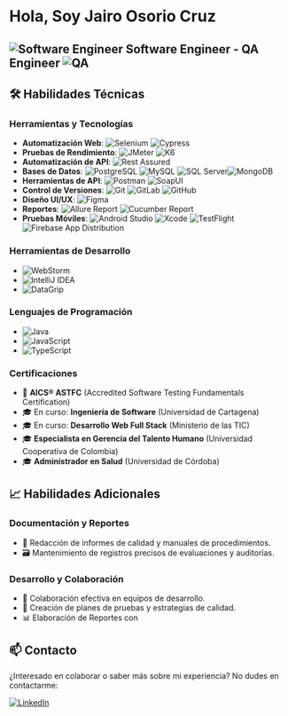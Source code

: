 # Hola, Soy Jairo Osorio Cruz 

## ![Software Engineer](https://img.shields.io/badge/-👨‍💻%20Software%20Engineer-0089D6?style=flat) Software Engineer - QA Engineer ![QA](https://img.shields.io/badge/-🔍%20QA%20Engineer-4DB6AC?style=flat)


## 🛠️ Habilidades Técnicas

### Herramientas y Tecnologías

- **Automatización Web**: ![Selenium](https://img.shields.io/badge/-Selenium-43B02A?style=flat&logo=selenium&logoColor=white) ![Cypress](https://img.shields.io/badge/-Cypress-17202C?style=flat&logo=cypress&logoColor=white)
- **Pruebas de Rendimiento**: ![JMeter](https://img.shields.io/badge/-JMeter-D22128?style=flat&logo=apache-jmeter&logoColor=white) ![K6](https://img.shields.io/badge/-K6-7D64FF?style=flat&logo=k6&logoColor=white)
- **Automatización de API**: ![Rest Assured](https://img.shields.io/badge/-Rest%20Assured-008CDD?style=flat&logo=java&logoColor=white)
- **Bases de Datos**: ![PostgreSQL](https://img.shields.io/badge/-PostgreSQL-336791?style=flat&logo=postgresql&logoColor=white) ![MySQL](https://img.shields.io/badge/-MySQL-4479A1?style=flat&logo=mysql&logoColor=white) ![SQL Server](https://img.shields.io/badge/-SQL%20Server-CC2927?style=flat&logo=microsoft-sql-server&logoColor=white)![MongoDB](https://img.shields.io/badge/-MongoDB-47A248?style=flat&logo=mongodb&logoColor=white)
- **Herramientas de API**: ![Postman](https://img.shields.io/badge/-Postman-FF6C37?style=flat&logo=postman&logoColor=white) ![SoapUI](https://img.shields.io/badge/-SoapUI-FCDC00?style=flat&logo=soap&logoColor=black)
- **Control de Versiones**: ![Git](https://img.shields.io/badge/-Git-F05032?style=flat&logo=git&logoColor=white) ![GitLab](https://img.shields.io/badge/-GitLab-FCA121?style=flat&logo=gitlab&logoColor=white) ![GitHub](https://img.shields.io/badge/-GitHub-181717?style=flat&logo=github&logoColor=white)
- **Diseño UI/UX**: ![Figma](https://img.shields.io/badge/-Figma-F24E1E?style=flat&logo=figma&logoColor=white)
- **Reportes**: ![Allure Report](https://img.shields.io/badge/-Allure%20Report-C21325?style=flat&logo=allure&logoColor=white)  ![Cucumber Report](https://img.shields.io/badge/-Cucumber%20Report-23D96C?style=flat&logo=cucumber&logoColor=white)
- **Pruebas Móviles**: ![Android Studio](https://img.shields.io/badge/-Android%20Studio-3DDC84?style=flat&logo=android-studio&logoColor=white) ![Xcode](https://img.shields.io/badge/-Xcode-147EFB?style=flat&logo=xcode&logoColor=white) ![TestFlight](https://img.shields.io/badge/-TestFlight-0D96F6?style=flat&logo=testflight&logoColor=white) ![Firebase App Distribution](https://img.shields.io/badge/-Firebase%20App%20Distribution-FFCA28?style=flat&logo=firebase&logoColor=black)
### Herramientas de Desarrollo

-  ![WebStorm](https://img.shields.io/badge/-WebStorm-000000?style=flat&logo=webstorm&logoColor=white)
-  ![IntelliJ IDEA](https://img.shields.io/badge/-IntelliJ%20IDEA-000000?style=flat&logo=intellij-idea&logoColor=white)
-  ![DataGrip](https://img.shields.io/badge/-DataGrip-000000?style=flat&logo=datagrip&logoColor=white)

### Lenguajes de Programación

- ![Java](https://img.shields.io/badge/-Java-007396?style=flat&logo=java&logoColor=white)
- ![JavaScript](https://img.shields.io/badge/-JavaScript-F7DF1E?style=flat&logo=javascript&logoColor=black)
- ![TypeScript](https://img.shields.io/badge/-TypeScript-3178C6?style=flat&logo=typescript&logoColor=white)


### Certificaciones

- 📜 **AICS® ASTFC** (Accredited Software Testing Fundamentals Certification)
- 🎓 En curso: **Ingeniería de Software** (Universidad de Cartagena)
- 🎓 En curso: **Desarrollo Web Full Stack** (Ministerio de las TIC)
- 🎓 **Especialista en Gerencia del Talento Humano** (Universidad Cooperativa de Colombia)
- 🎓 **Administrador en Salud** (Universidad de Córdoba)

## 📈 Habilidades Adicionales

### Documentación y Reportes

- 📝 Redacción de informes de calidad y manuales de procedimientos.
- 🗃️ Mantenimiento de registros precisos de evaluaciones y auditorías.

### Desarrollo y Colaboración

- 🤝 Colaboración efectiva en equipos de desarrollo.
- 📝 Creación de planes de pruebas y estrategias de calidad.
- 📊 Elaboración de Reportes con 

## 📫 Contacto

¿Interesado en colaborar o saber más sobre mi experiencia? No dudes en contactarme:

[![LinkedIn](https://img.shields.io/badge/-LinkedIn-0077B5?style=flat&logo=linkedin&logoColor=white)](https://www.linkedin.com/in/jairo-osorio-c-8461061b3/)




